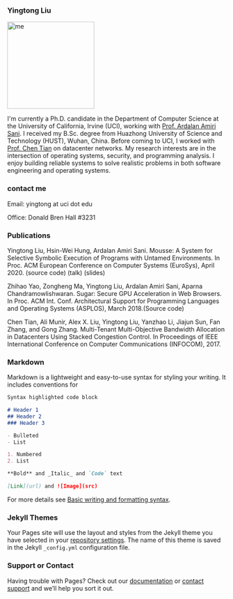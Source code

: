 ### **Yingtong Liu**
<img src="https://github.com/Yingtong-Liu/Yingtong-Liu.github.io/blob/main/1652056671962.jpeg" alt="me" width="200"/>

I'm currently a Ph.D. candidate in the Department of Computer Science at the University of California, Irvine (UCI), working with [Prof. Ardalan Amiri Sani](https://www.ics.uci.edu/~ardalan/). I received my B.Sc. degree from Huazhong University of Science and Technology (HUST), Wuhan, China. Before coming to UCI, I worked with [Prof. Chen Tian](https://cs.nju.edu.cn/tianchen/index.htm) on datacenter networks. My research interests are in the intersection of operating systems, security, and programming analysis. I enjoy building reliable systems to solve realistic problems in both software engineering and operating systems.

### contact me

Email:  yingtong at uci dot edu

Office:  Donald Bren Hall #3231

### Publications

Yingtong Liu, Hsin-Wei Hung, Ardalan Amiri Sani. Mousse: A System for Selective Symbolic Execution of Programs with Untamed Environments. In Proc. ACM European Conference on Computer Systems (EuroSys), April 2020. (source code) (talk) (slides)

Zhihao Yao, Zongheng Ma, Yingtong Liu, Ardalan Amiri Sani, Aparna Chandramowlishwaran. Sugar: Secure GPU Acceleration in Web Browsers. In Proc. ACM Int. Conf. Architectural Support for Programming Languages and Operating Systems (ASPLOS), March 2018.(Source code)

Chen Tian, Ali Munir, Alex X. Liu, Yingtong Liu, Yanzhao Li, Jiajun Sun, Fan Zhang, and Gong Zhang. Multi-Tenant Multi-Objective Bandwidth Allocation in Datacenters Using Stacked Congestion Control. In Proceedings of IEEE International Conference on Computer Communications (INFOCOM), 2017.
### Markdown

Markdown is a lightweight and easy-to-use syntax for styling your writing. It includes conventions for

```markdown
Syntax highlighted code block

# Header 1
## Header 2
### Header 3

- Bulleted
- List

1. Numbered
2. List

**Bold** and _Italic_ and `Code` text

[Link](url) and ![Image](src)
```

For more details see [Basic writing and formatting syntax](https://docs.github.com/en/github/writing-on-github/getting-started-with-writing-and-formatting-on-github/basic-writing-and-formatting-syntax).

### Jekyll Themes

Your Pages site will use the layout and styles from the Jekyll theme you have selected in your [repository settings](https://github.com/Yingtong-Liu/Yingtong-Liu.github.io/settings/pages). The name of this theme is saved in the Jekyll `_config.yml` configuration file.

### Support or Contact

Having trouble with Pages? Check out our [documentation](https://docs.github.com/categories/github-pages-basics/) or [contact support](https://support.github.com/contact) and we’ll help you sort it out.


